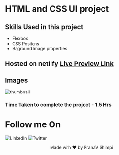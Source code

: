 # HTML and CSS UI project

## Skills Used in this project
- Flexbox
- CSS Positons
- Baground Image properties


## Hosted on netlify [Live Preview Link](https://ps-css-project-3.netlify.app)

## Images 
![thumbnail](https://user-images.githubusercontent.com/40532644/187014810-e7f17499-5330-4831-9b09-ce60f9298136.png)


### Time Taken to complete the project - 1.5 Hrs

# Follow me On
[![LinkedIn](https://img.shields.io/static/v1.svg?label=connect&message=@PranaVShimpi&color=grey&logo=linkedin&style=flat&logoColor=white&colorA=blue)](https://www.linkedin.com/in/pranav-shimpi/) 
[![Twitter](https://img.shields.io/static/v1.svg?label=connect&message=@PranaVShimpi&color=grey&logo=twitter&style=flat&logoColor=white&colorA=blue)](https://twitter.com/pranaavshimpi)




<p align="center">
 Made with ❤️ by  PranaV Shimpi
</p>
